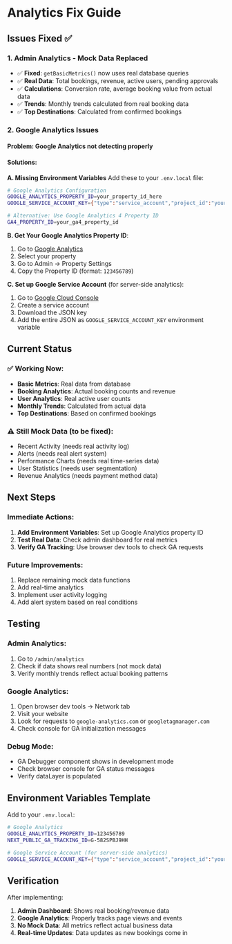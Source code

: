 # Analytics Fix Guide

## Issues Fixed ✅

### 1. **Admin Analytics - Mock Data Replaced**
- ✅ **Fixed**: `getBasicMetrics()` now uses real database queries
- ✅ **Real Data**: Total bookings, revenue, active users, pending approvals
- ✅ **Calculations**: Conversion rate, average booking value from actual data
- ✅ **Trends**: Monthly trends calculated from real booking data
- ✅ **Top Destinations**: Calculated from confirmed bookings

### 2. **Google Analytics Issues**

#### **Problem**: Google Analytics not detecting properly
#### **Solutions**:

**A. Missing Environment Variables**
Add these to your `.env.local` file:

```bash
# Google Analytics Configuration
GOOGLE_ANALYTICS_PROPERTY_ID=your_property_id_here
GOOGLE_SERVICE_ACCOUNT_KEY={"type":"service_account","project_id":"your-project",...}

# Alternative: Use Google Analytics 4 Property ID
GA4_PROPERTY_ID=your_ga4_property_id
```

**B. Get Your Google Analytics Property ID**:
1. Go to [Google Analytics](https://analytics.google.com/)
2. Select your property
3. Go to Admin → Property Settings
4. Copy the Property ID (format: `123456789`)

**C. Set up Google Service Account** (for server-side analytics):
1. Go to [Google Cloud Console](https://console.cloud.google.com/)
2. Create a service account
3. Download the JSON key
4. Add the entire JSON as `GOOGLE_SERVICE_ACCOUNT_KEY` environment variable

## Current Status

### ✅ **Working Now**:
- **Basic Metrics**: Real data from database
- **Booking Analytics**: Actual booking counts and revenue
- **User Analytics**: Real active user counts
- **Monthly Trends**: Calculated from actual data
- **Top Destinations**: Based on confirmed bookings

### ⚠️ **Still Mock Data** (to be fixed):
- Recent Activity (needs real activity log)
- Alerts (needs real alert system)
- Performance Charts (needs real time-series data)
- User Statistics (needs user segmentation)
- Revenue Analytics (needs payment method data)

## Next Steps

### **Immediate Actions**:
1. **Add Environment Variables**: Set up Google Analytics property ID
2. **Test Real Data**: Check admin dashboard for real metrics
3. **Verify GA Tracking**: Use browser dev tools to check GA requests

### **Future Improvements**:
1. Replace remaining mock data functions
2. Add real-time analytics
3. Implement user activity logging
4. Add alert system based on real conditions

## Testing

### **Admin Analytics**:
1. Go to `/admin/analytics`
2. Check if data shows real numbers (not mock data)
3. Verify monthly trends reflect actual booking patterns

### **Google Analytics**:
1. Open browser dev tools → Network tab
2. Visit your website
3. Look for requests to `google-analytics.com` or `googletagmanager.com`
4. Check console for GA initialization messages

### **Debug Mode**:
- GA Debugger component shows in development mode
- Check browser console for GA status messages
- Verify dataLayer is populated

## Environment Variables Template

Add to your `.env.local`:

```bash
# Google Analytics
GOOGLE_ANALYTICS_PROPERTY_ID=123456789
NEXT_PUBLIC_GA_TRACKING_ID=G-582SPBJ9HH

# Google Service Account (for server-side analytics)
GOOGLE_SERVICE_ACCOUNT_KEY={"type":"service_account","project_id":"your-project-id","private_key_id":"...","private_key":"-----BEGIN PRIVATE KEY-----\n...\n-----END PRIVATE KEY-----\n","client_email":"your-service-account@your-project.iam.gserviceaccount.com","client_id":"...","auth_uri":"https://accounts.google.com/o/oauth2/auth","token_uri":"https://oauth2.googleapis.com/token","auth_provider_x509_cert_url":"https://www.googleapis.com/oauth2/v1/certs","client_x509_cert_url":"..."}
```

## Verification

After implementing:
1. **Admin Dashboard**: Shows real booking/revenue data
2. **Google Analytics**: Properly tracks page views and events
3. **No Mock Data**: All metrics reflect actual business data
4. **Real-time Updates**: Data updates as new bookings come in
